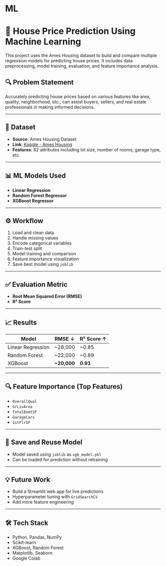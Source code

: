 # ML
# 🏡 House Price Prediction Using Machine Learning

This project uses the Ames Housing dataset to build and compare multiple regression models for predicting house prices. It includes data preprocessing, model training, evaluation, and feature importance analysis.

## 🔍 Problem Statement

Accurately predicting house prices based on various features like area, quality, neighborhood, etc., can assist buyers, sellers, and real estate professionals in making informed decisions.

---

## 📁 Dataset

- **Source**: Ames Housing Dataset
- **Link**: [Kaggle - Ames Housing](https://www.kaggle.com/datasets/prevek18/ames-housing-dataset)
- **Features**: 82 attributes including lot size, number of rooms, garage type, etc.

---

## 📊 ML Models Used

- **Linear Regression**  
- **Random Forest Regressor**  
- **XGBoost Regressor**

---

## ⚙️ Workflow

1. Load and clean data
2. Handle missing values
3. Encode categorical variables
4. Train-test split
5. Model training and comparison
6. Feature importance visualization
7. Save best model using `joblib`

---

## ✅ Evaluation Metric

- **Root Mean Squared Error (RMSE)**
- **R² Score**

---

## 📈 Results

| Model               | RMSE ↓      | R² Score ↑ |
|--------------------|-------------|------------|
| Linear Regression  | ~28,000     | ~0.85      |
| Random Forest       | ~22,000     | ~0.89      |
| XGBoost             | **~20,000** | **0.91**   |

---

## 🔍 Feature Importance (Top Features)
- `OverallQual`  
- `GrLivArea`  
- `TotalBsmtSF`  
- `GarageCars`  
- `1stFlrSF`

---

## 💾 Save and Reuse Model

- Model saved using `joblib` as `xgb_model.pkl`
- Can be loaded for prediction without retraining

---

## 💡 Future Work

- Build a Streamlit web app for live predictions
- Hyperparameter tuning with `GridSearchCV`
- Add more feature engineering

---

## 🛠️ Tech Stack

- Python, Pandas, NumPy
- Scikit-learn
- XGBoost, Random Forest
- Matplotlib, Seaborn
- Google Colab
